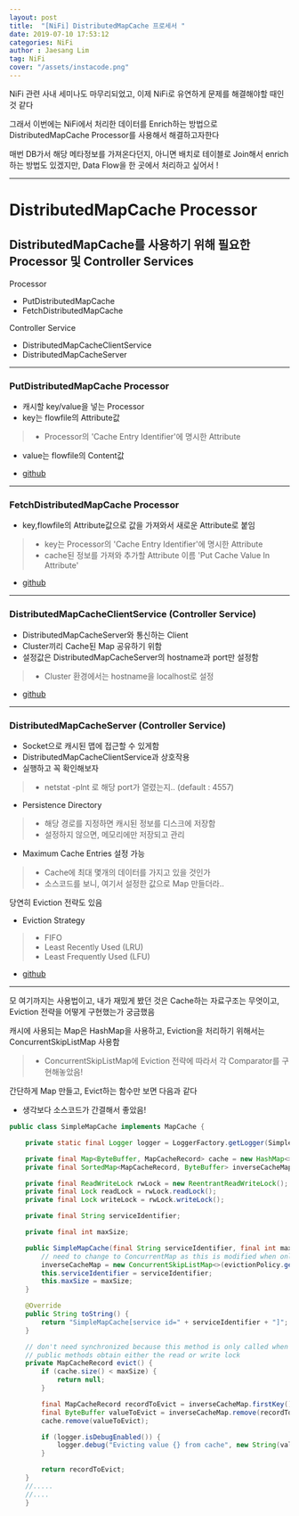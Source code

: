 ```yaml
---
layout: post
title:  "[NiFi] DistributedMapCache 프로세서 "
date: 2019-07-10 17:53:12
categories: NiFi 
author : Jaesang Lim
tag: NiFi
cover: "/assets/instacode.png"
---
```


NiFi 관련 사내 세미나도 마무리되었고, 이제 NiFi로 유연하게 문제를 해결해야할 때인 것 같다 

그래서 이번에는 NiFi에서 처리한 데이터를 Enrich하는 방법으로 DistributedMapCache Processor를 사용해서 해결하고자한다

매번 DB가서 해당 메타정보를 가져온다던지, 아니면 배치로 테이블로 Join해서 enrich하는 방법도 있겠지만, Data Flow을 한 곳에서 처리하고 싶어서 ! 

---

# DistributedMapCache Processor 

## DistributedMapCache를 사용하기 위해 필요한 Processor 및 Controller Services

Processor
- PutDistributedMapCache 
- FetchDistributedMapCache

Controller Service
- DistributedMapCacheClientService 
- DistributedMapCacheServer

---

### PutDistributedMapCache Processor

- 캐시할 key/value을 넣는 Processor
- key는 flowfile의 Attribute값 
> - Processor의 'Cache Entry Identifier'에 명시한 Attribute
- value는 flowfile의 Content값

- [github](https://github.com/apache/nifi/blob/master/nifi-nar-bundles/nifi-standard-bundle/nifi-standard-processors/src/main/java/org/apache/nifi/processors/standard/PutDistributedMapCache.java)

---

### FetchDistributedMapCache Processor

- key,flowfile의 Attribute값으로 값을 가져와서 새로운 Attribute로 붙임 
> - key는 Processor의 'Cache Entry Identifier'에 명시한 Attribute
> - cache된 정보를 가져와 추가할 Attribute 이름 'Put Cache Value In Attribute'

- [github](https://github.com/apache/nifi/blob/master/nifi-nar-bundles/nifi-standard-bundle/nifi-standard-processors/src/main/java/org/apache/nifi/processors/standard/FetchDistributedMapCache.java)

---

### DistributedMapCacheClientService (Controller Service)

- DistributedMapCacheServer와 통신하는 Client
- Cluster끼리 Cache된 Map 공유하기 위함 
- 설정값은 DistributedMapCacheServer의 hostname과 port만 설정함
> - Cluster 환경에서는 hostname을 localhost로 설정

- [github](https://github.com/apache/nifi/tree/master/nifi-nar-bundles/nifi-standard-services/nifi-distributed-cache-services-bundle/nifi-distributed-cache-client-service/src/main/java/org/apache/nifi/distributed/cache/client)

---

### DistributedMapCacheServer (Controller Service)

- Socket으로 캐시된 맵에 접근할 수 있게함 
- DistributedMapCacheClientService과 상호작용
- 실행하고 꼭 확인해보자 
> - netstat -plnt 로 해당 port가 열렸는지.. (default : 4557)

- Persistence Directory
> - 해당 경로를 지정하면 캐시된 정보를 디스크에 저장함 
> - 설정하지 않으면, 메모리에만 저장되고 관리 

- Maximum Cache Entries 설정 가능
> - Cache에 최대 몇개의 데이터를 가지고 있을 것인가
> - 소스코드를 보니, 여기서 설정한 값으로 Map 만들더라..

당연히 Eviction 전략도 있음
- Eviction Strategy
> - FIFO
> - Least Recently Used (LRU)
> - Least Frequently Used (LFU)

- [github](https://github.com/apache/nifi/tree/master/nifi-nar-bundles/nifi-standard-services/nifi-distributed-cache-services-bundle/nifi-distributed-cache-server/src/main/java/org/apache/nifi/distributed/cache/server)


---

모 여기까지는 사용법이고, 내가 재밌게 봤던 것은 Cache하는 자료구조는 무엇이고, Eviction 전략을 어떻게 구현했는가 궁금했음

캐시에 사용되는 Map은 HashMap을 사용하고, Eviction을 처리하기 위해서는 ConcurrentSkipListMap 사용함
> - ConcurrentSkipListMap에 Eviction 전략에 따라서 각 Comparator를 구현해놓았음!

간단하게 Map 만들고, Evict하는 함수만 보면 다음과 같다
- 생각보다 소스코드가 간결해서 좋았음!


```java
public class SimpleMapCache implements MapCache {

    private static final Logger logger = LoggerFactory.getLogger(SimpleMapCache.class);

    private final Map<ByteBuffer, MapCacheRecord> cache = new HashMap<>();
    private final SortedMap<MapCacheRecord, ByteBuffer> inverseCacheMap;

    private final ReadWriteLock rwLock = new ReentrantReadWriteLock();
    private final Lock readLock = rwLock.readLock();
    private final Lock writeLock = rwLock.writeLock();

    private final String serviceIdentifier;

    private final int maxSize;

    public SimpleMapCache(final String serviceIdentifier, final int maxSize, final EvictionPolicy evictionPolicy) {
        // need to change to ConcurrentMap as this is modified when only the readLock is held
        inverseCacheMap = new ConcurrentSkipListMap<>(evictionPolicy.getComparator());
        this.serviceIdentifier = serviceIdentifier;
        this.maxSize = maxSize;
    }

    @Override
    public String toString() {
        return "SimpleMapCache[service id=" + serviceIdentifier + "]";
    }

    // don't need synchronized because this method is only called when the writeLock is held, and all
    // public methods obtain either the read or write lock
    private MapCacheRecord evict() {
        if (cache.size() < maxSize) {
            return null;
        }

        final MapCacheRecord recordToEvict = inverseCacheMap.firstKey();
        final ByteBuffer valueToEvict = inverseCacheMap.remove(recordToEvict);
        cache.remove(valueToEvict);

        if (logger.isDebugEnabled()) {
            logger.debug("Evicting value {} from cache", new String(valueToEvict.array(), StandardCharsets.UTF_8));
        }

        return recordToEvict;
    }
    //.....
    //....
    }
    
```


   
